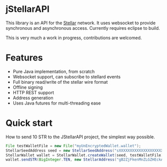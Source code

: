 jStellarAPI
==========

This library is an API for the [Stellar](http://stellar.org/)  network. It uses websocket to provide synchronous and asynchronous access. Currently requires eclipse to build.

This is very much a work in progress, contributions are welcomed.

Features
==
* Pure Java implementation, from scratch
* Websocket support, can subscribe to stellard events
* Full binary read/write of the stellar wire format
* Offline signing
* HTTP REST support
* Address generation
* Uses Java futures for multi-threading ease


Quick start
==
How to send 10 STR to the JStellarAPI project, the simplest way possible.
```java
File testWalletFile = new File("myUnEncryptedWallet.wallet");
StellarSeedAddress seed = new StellarSeedAddress("sXXXXXXXXXXXXXXXXXXXXXXXXXXXX");
StellarWallet wallet = StellarWallet.createWallet(seed, testWalletFile);
wallet.sendSTR(BigInteger.TEN, new StellarAddress("gB2ZjFkenMnZLGZHEckAXn7xzTpn1omFti"));
```

